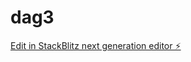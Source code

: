 # dag3

[Edit in StackBlitz next generation editor ⚡️](https://stackblitz.com/~/github.com/sonja-ops/dag3)